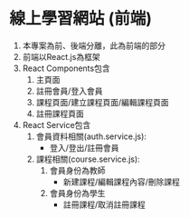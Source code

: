 # 線上學習網站 (前端)  
1. 本專案為前、後端分離，此為前端的部分
2. 前端以React.js為框架
3. React Components包含  
   1. 主頁面
   2. 註冊會員/登入會員
   3. 課程頁面/建立課程頁面/編輯課程頁面
   4. 註冊課程頁面
4. React Service包含  
   1. 會員資料相關(auth.service.js):
      * 登入/登出/註冊會員  
   2. 課程相關(course.service.js):    
      1. 會員身份為教師  
         * 新建課程/編輯課程內容/刪除課程  
      2. 會員身份為學生  
         * 註冊課程/取消註冊課程  
